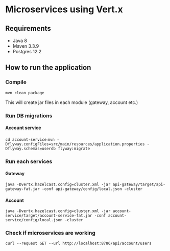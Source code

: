 # Microservices using Vert.x

## Requirements

- Java 8
- Maven 3.3.9
- Postgres 12.2

## How to run the application

### Compile
 `mvn clean package`

This will create jar files in each module (gateway, account etc.)

### Run DB migrations

#### Account service
`cd account-service`
`mvn -Dflyway.configFiles=src/main/resources/application.properties -Dflyway.schemas=userdb flyway:migrate`

### Run each services

#### Gateway
`java -Dvertx.hazelcast.config=cluster.xml -jar api-gateway/target/api-gateway-fat.jar -conf api-gateway/config/local.json -cluster`

#### Account
`java -Dvertx.hazelcast.config=cluster.xml -jar account-service/target/account-service-fat.jar -conf account-service/config/local.json -cluster`

### Check if microservices are working
`curl --request GET --url http://localhost:8786/api/account/users`
